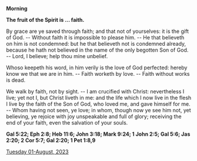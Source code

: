 **Morning**

**The fruit of the Spirit is ... faith.**
 
By grace are ye saved through faith; and that not of yourselves: it is the gift of God. -- Without faith it is impossible to please him. -- He that believeth on him is not condemned: but he that believeth not is condemned already, because he hath not believed in the name of the only begotten Son of God. -- Lord, I believe; help thou mine unbelief.
 
Whoso keepeth his word, in him verily is the love of God perfected: hereby know we that we are in him. -- Faith worketh by love. -- Faith without works is dead.
 
We walk by faith, not by sight. -- I am crucified with Christ: nevertheless I live; yet not I, but Christ liveth in me: and the life which I now live in the flesh I live by the faith of the Son of God, who loved me, and gave himself for me. -- Whom having not seen, ye love; in whom, though now ye see him not, yet believing, ye rejoice with joy unspeakable and full of glory; receiving the end of your faith, even the salvation of your souls.  

**Gal 5:22; Eph 2:8; Heb 11:6; John 3:18; Mark 9:24; 1 John 2:5; Gal 5:6; Jas 2:20; 2 Cor 5:7; Gal 2:20; 1 Pet 1:8,9**

[Tuesday 01-August, 2023](https://t.me/daily_light)
